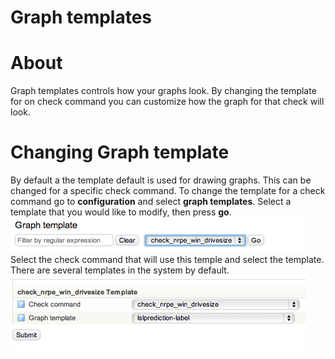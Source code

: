 # Graph templates

# About

Graph templates controls how your graphs look. By changing the template for on check command you can customize how the graph for that check will look.

# Changing Graph template

By default a the template default is used for drawing graphs. This can be changed for a specific check command.
 To change the template for a check command go to **configuration** and select **graph templates**. Select a template that you would like to modify, then press **go**.
 ![](attachments/16482376/16679084.png)
 Select the check command that will use this temple and select the template. There are several templates in the system by default.
 ![](attachments/16482376/16679073.png)
